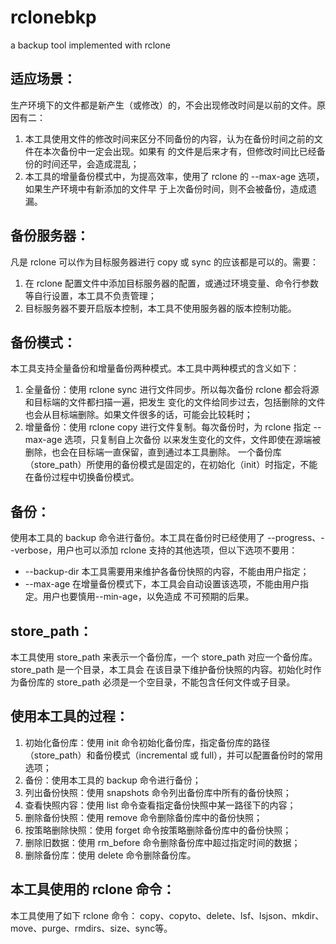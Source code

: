 # rclonebkp
a backup tool implemented with rclone

## 适应场景：
生产环境下的文件都是新产生（或修改）的，不会出现修改时间是以前的文件。原因有二：
1. 本工具使用文件的修改时间来区分不同备份的内容，认为在备份时间之前的文件在本次备份中一定会出现。如果有
   的文件是后来才有，但修改时间比已经备份的时间还早，会造成混乱；
2. 本工具的增量备份模式中，为提高效率，使用了 rclone 的 --max-age 选项，如果生产环境中有新添加的文件早
   于上次备份时间，则不会被备份，造成遗漏。
   
## 备份服务器：
凡是 rclone 可以作为目标服务器进行 copy 或 sync 的应该都是可以的。需要：
1. 在 rclone 配置文件中添加目标服务器的配置，或通过环境变量、命令行参数等自行设置，本工具不负责管理；
2. 目标服务器不要开启版本控制，本工具不使用服务器的版本控制功能。
 
## 备份模式：
本工具支持全量备份和增量备份两种模式。本工具中两种模式的含义如下：
1. 全量备份：使用 rclone sync 进行文件同步。所以每次备份 rclone 都会将源和目标端的文件都扫描一遍，把发生
   变化的文件给同步过去，包括删除的文件也会从目标端删除。如果文件很多的话，可能会比较耗时；
2. 增量备份：使用 rclone copy 进行文件复制。每次备份时，为 rclone 指定 --max-age 选项，只复制自上次备份
   以来发生变化的文件，文件即使在源端被删除，也会在目标端一直保留，直到通过本工具删除。
一个备份库（store_path）所使用的备份模式是固定的，在初始化（init）时指定，不能在备份过程中切换备份模式。

## 备份：
使用本工具的 backup 命令进行备份。本工具在备份时已经使用了 --progress、--verbose，用户也可以添加 rclone 
支持的其他选项，但以下选项不要用：
- --backup-dir 本工具需要用来维护各备份快照的内容，不能由用户指定；
- --max-age    在增量备份模式下，本工具会自动设置该选项，不能由用户指定。用户也要慎用--min-age，以免造成
               不可预期的后果。

## store_path：
本工具使用 store_path 来表示一个备份库，一个 store_path 对应一个备份库。store_path 是一个目录，本工具会
在该目录下维护备份快照的内容。初始化时作为备份库的 store_path 必须是一个空目录，不能包含任何文件或子目录。

## 使用本工具的过程：
1. 初始化备份库：使用 init 命令初始化备份库，指定备份库的路径（store_path）和备份模式（incremental
   或 full），并可以配置备份时的常用选项；
2. 备份：使用本工具的 backup 命令进行备份；
3. 列出备份快照：使用 snapshots 命令列出备份库中所有的备份快照；
4. 查看快照内容：使用 list 命令查看指定备份快照中某一路径下的内容；
5. 删除备份快照：使用 remove 命令删除备份库中的备份快照；
6. 按策略删除快照：使用 forget 命令按策略删除备份库中的备份快照；
7. 删除旧数据：使用 rm_before 命令删除备份库中超过指定时间的数据；
8. 删除备份库：使用 delete 命令删除备份库。

## 本工具使用的 rclone 命令：
本工具使用了如下 rclone 命令：
copy、copyto、delete、lsf、lsjson、mkdir、move、purge、rmdirs、size、sync等。

